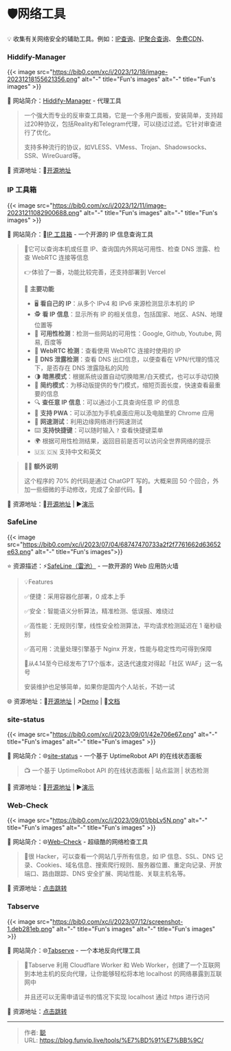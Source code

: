 # 🛡️网络工具


💡 收集有关网络安全的辅助工具。例如：[IP查询](https://ip.skk.moe/)、[IP聚合查询](https://ip.im/)、 [免费CDN](https://blog.tanglu.me/blogcdn/)、

<!--more-->

### Hiddify-Manager

{{< image src="https://bib0.com/xc/i/2023/12/18/image-20231218155621356.png" alt="-"  title="Fun's images" alt="-"  title="Fun's images" >}}   

📁 网站简介：[Hiddify-Manager](https://github.com/hiddify/Hiddify-Manager) - 代理工具

>一个强大而专业的反审查工具箱，它是一个多用户面板，安装简单，支持超过20种协议，包括Reality和Telegram代理，可以绕过过滤。它针对审查进行了优化。
>
>支持多种流行的协议，如VLESS、VMess、Trojan、Shadowsocks、SSR、WireGuard等。

🔗 资源地址：🧩[开源地址](https://github.com/hiddify/Hiddify-Manager)

### IP 工具箱

{{< image src="https://bib0.com/xc/i/2023/12/11/image-20231211082900688.png" alt="-"  title="Fun's images" alt="-"  title="Fun's images" >}}    

📁 网站简介：📍[IP 工具箱](https://github.com/jason5ng32/MyIP) - 一个开源的 IP 信息查询工具 

>📄它可以查询本机或任意 IP、查询国内外网站可用性、检查 DNS 泄露、检查 WebRTC 连接等信息
>
>👉体验了一番，功能比较完善，还支持部署到 Vercel
>
>👀 **主要功能**
>
>- 🖥️ **看自己的 IP**：从多个 IPv4 和 IPv6 来源检测显示本机的 IP
>- 🕵️ **看 IP 信息**：显示所有 IP 的相关信息，包括国家、地区、ASN、地理位置等
>- 🚦 **可用性检测**：检测一些网站的可用性：Google, Github, Youtube, 网易, 百度等
>- 🚥 **WebRTC 检测**：查看使用 WebRTC 连接时使用的 IP
>- 🛑 **DNS 泄露检测**：查看 DNS 出口信息，以便查看在 VPN/代理的情况下，是否存在 DNS 泄露隐私的风险
>- 🌗 **暗黑模式**：根据系统设置自动切换暗黑/白天模式，也可以手动切换
>- 📱 **简约模式**：为移动版提供的专门模式，缩短页面长度，快速查看最重要的信息
>- 🔍 **查任意 IP 信息**：可以通过小工具查询任意 IP 的信息
>- 📲 **支持 PWA**：可以添加为手机桌面应用以及电脑里的 Chrome 应用
>- 🚀 **网速测试**：利用边缘网络进行网速测试
>- ⌨️ **支持快捷键**：可以随时输入 `?` 查看快捷键菜单
>- 🌍 根据可用性检测结果，返回目前是否可以访问全世界网络的提示
>- 🇺🇸 🇨🇳 支持中文和英文

>😶‍🌫️ **额外说明**
>
>这个程序的 70% 的代码是通过 ChatGPT 写的。大概来回 50 个回合，外加一些细微的手动修改，完成了全部代码。🐂

🔗 资源地址：🧩[开源地址](https://github.com/jason5ng32/MyIP) | ▶️[演示](https://ipcheck.ing/)

### SafeLine

{{< image src="https://bib0.com/xc/i/2023/07/04/68747470733a2f2f7761662d63652e63.png" alt="-" title="Fun's images">}}  

⭐️  资源描述：⚡️[SafeLine（雷池）](https://github.com/chaitin/safeline) - 一款开源的 Web 应用防火墙

>💡Features
>
>✅便捷：采用容器化部署，0 成本上手
>
>✅安全：智能语义分析算法，精准检测、低误报、难绕过
>
>✅高性能：无规则引擎，线性安全检测算法，平均请求检测延迟在 1 毫秒级别
>
>✅高可用：流量处理引擎基于 Nginx 开发，性能与稳定性均可得到保障
>
>📄从4.14至今已经发布了17个版本，这迭代速度对得起「社区 WAF」这一名号
>
>安装维护也足够简单，如果你是国内个人站长，不妨一试

🌐 资源地址：🧩[开源地址](https://github.com/chaitin/safeline) | ↗️[Demo](https://demo.waf-ce.chaitin.cn:9443/dashboard) | 📖[文档](https://waf-ce.chaitin.cn/posts/guide_introduction)

### site-status

{{< image src="https://bib0.com/xc/i/2023/09/01/42e706e67.png" alt="-"  title="Fun's images" alt="-"  title="Fun's images" >}}    

📁 网站简介：🌐[site-status](https://github.com/imsyy/site-status) - 一个基于 UptimeRobot API 的在线状态面板

>📺 一个基于 UptimeRobot API 的在线状态面板 | 站点监测 | 状态检测 

🔗 资源地址：🧩[开源地址](https://github.com/imsyy/site-status) | ▶️[演示](https://status.imsyy.top/)

### Web-Check

{{< image src="https://bib0.com/xc/i/2023/09/01/bbLv5N.png" alt="-"  title="Fun's images" alt="-"  title="Fun's images" >}}    

📁 网站简介：🌐[Web-Check](https://web-check.xyz/) - 超级酷的网络检查工具

>📄很 Hacker，可以查看一个网站几乎所有信息，如 IP 信息、SSL、DNS 记录、Cookies、域名信息、搜索爬行规则、服务器位置、重定向记录、开放端口、路由跟踪、DNS 安全扩展、网站性能、关联主机名等。
>

🔗 资源地址：[点击跳转](https://web-check.xyz/)

### Tabserve

{{< image src="https://bib0.com/xc/i/2023/07/12/screenshot-1.deb281eb.png" alt="-"  title="Fun's images" alt="-"  title="Fun's images" >}}    

📁 网站简介：🌐[Tabserve](https://tabserve.dev/) - 一个本地反向代理工具

>📄Tabserve 利用 Cloudflare Worker 和 Web Worker，创建了一个互联网到本地主机的反向代理，让你能够轻松将本地 localhost 的网络暴露到互联网中
>
>并且还可以无需申请证书的情况下实现 localhost 通过 https 进行访问

🔗 资源地址：[点击跳转](https://tabserve.dev/)



---

> 作者: [聪](/about)  
> URL: https://blog.funvip.live/tools/%E7%BD%91%E7%BB%9C/  

